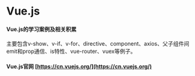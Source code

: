 # Vue.js
#### Vue.js的学习案例及相关积累 ####
主要包含v-show、v-if、v-for、directive、component、axios、父子组件间emit和prop通信、is特性、vue-router、vuex等例子。  
#### Vue.js官网  [https://cn.vuejs.org/](https://cn.vuejs.org/)

